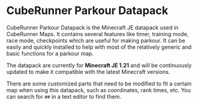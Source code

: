# CubeRunner Parkour Datapack
CubeRunner Parkour Datapack is the Minecraft JE datapack used in CubeRunner Maps. It contains several features like timer, training mode, race mode, checkpoints which are useful for making parkour. It can be easily and quickly installed to help with most of the relatively generic and basic functions for a parkour map.

The datapack are currently for **Minecraft JE 1.21** and will be continuously updated to make it compatible with the latest Minecraft versions.

There are some customized parts that need to be modified to fit a certain map when using this datapack, such as coordinates, rank times, etc. You can search for `##` in a text editor to find them.
